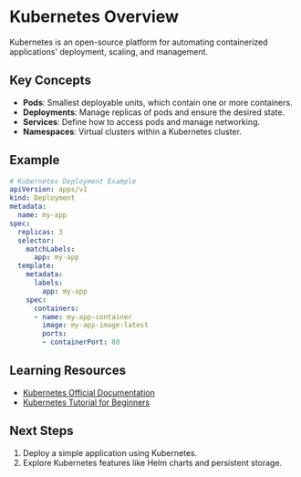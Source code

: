 # Kubernetes Overview

Kubernetes is an open-source platform for automating containerized applications' deployment, scaling, and management.

## Key Concepts
- **Pods**: Smallest deployable units, which contain one or more containers.
- **Deployments**: Manage replicas of pods and ensure the desired state.
- **Services**: Define how to access pods and manage networking.
- **Namespaces**: Virtual clusters within a Kubernetes cluster.

## Example
```yaml
# Kubernetes Deployment Example
apiVersion: apps/v1
kind: Deployment
metadata:
  name: my-app
spec:
  replicas: 3
  selector:
    matchLabels:
      app: my-app
  template:
    metadata:
      labels:
        app: my-app
    spec:
      containers:
      - name: my-app-container
        image: my-app-image:latest
        ports:
        - containerPort: 80
```

## Learning Resources

- [Kubernetes Official Documentation](https://kubernetes.io/docs/home/)
- [Kubernetes Tutorial for Beginners](https://kubernetes.io/docs/tutorials/kubernetes-basics/)

## Next Steps

1. Deploy a simple application using Kubernetes.
2. Explore Kubernetes features like Helm charts and persistent storage.
